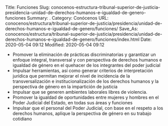 Title: Funciones
Slug: conocenos-estructura-tribunal-superior-de-justicia-presidencia-unidad-de-derechos-humanos-e-igualdad-de-genero-funciones
Summary: .
Category: Conócenos
URL: conocenos/estructura/tribunal-superior-de-justicia/presidencia/unidad-de-derechos-humanos-e-igualdad-de-genero/funciones/
Save_As: conocenos/estructura/tribunal-superior-de-justicia/presidencia/unidad-de-derechos-humanos-e-igualdad-de-genero/funciones/index.html
Date: 2020-05-04 09:12
Modified: 2020-05-04 09:12



- Promover la eliminación de prácticas discriminatorias y garantizar un enfoque integral, transversal y con perspectiva de derechos humanos e igualdad de género en el quehacer de los integrantes del poder judicial
- Impulsar herramientas, así como generar criterios de interpretación jurídica que permitan mejorar el nivel de incidencia de la transversalización e institucionalización de los derechos humanos y la perspectiva de género en la impartición de justicia
- Impulsar que se generen ambientes laborales libres de violencia.
- Promover la igualdad de oportunidades entre mujeres y hombres en el Poder Judicial del Estado, en todas sus áreas y funciones
- Impulsar que el personal del Poder Judicial, con base en el respeto a los derechos humanos, aplique la perspectiva de género en su trabajo cotidiano



